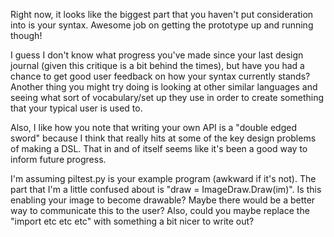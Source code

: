 Right now, it looks like the biggest part that you haven't put consideration into is your syntax. Awesome job on getting the
prototype up and running though!

I guess I don't know what progress you've made since your last design journal (given this critique is a bit behind the times), but 
have you had a chance to get good user feedback on how your syntax currently stands? Another thing you might try doing is looking at
other similar languages and seeing what sort of vocabulary/set up they use in order to create something that your typical user is
used to.

Also, I like how you note that writing your own API is a "double edged sword" because I think that really hits at some of the key design
problems of making a DSL. That in and of itself seems like it's been a good way to inform future progress.

I'm assuming piltest.py is your example program (awkward if it's not). The part that I'm a little confused about is 
"draw = ImageDraw.Draw(im)". Is this enabling your image to become drawable? Maybe there would be a better way to communicate this to the
user? Also, could you maybe replace the "import etc etc etc" with something a bit nicer to write out?
